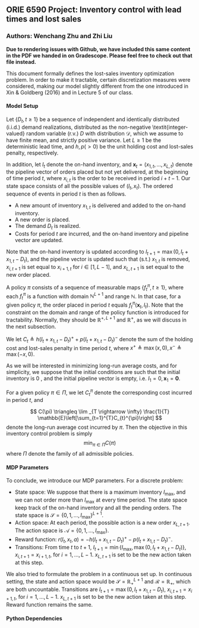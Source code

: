 ## ORIE 6590 Project: Inventory control with lead times and lost sales
### Authors: Wenchang Zhu and Zhi Liu

**Due to rendering issues with Github, we have included this same content in the PDF we handed in on Gradescope. Please feel free to check out that file instead.**

This document formally defines the lost-sales inventory optimization problem. In order to make it tractable, certain discretization measures were considered, making our model slightly different from the one introduced in Xin & Goldberg (2016) and in Lecture 5 of our class.

#### Model Setup

Let $\left\{D_{t}, t \geq 1\right\}$ be a sequence of independent and identically distributed (i.i.d.) demand realizations, distributed as the non-negative \textit{integer-valued} random variable (r.v.) $D$ with distribution $\mathcal{D}$, which we assume to have finite mean, and strictly positive variance. Let $L \geq 1$ be the deterministic lead time, and $h, p(>0)$ be the unit holding cost and lost-sales penalty, respectively.

In addition, let $I_{t}$ denote the on-hand inventory, and $\mathbf{x}_{t}=\left(x_{1, t}, \ldots, x_{L, t}\right)$ denote the pipeline vector of orders placed but not yet delivered, at the beginning of time period $t$, where $x_{i, t}$ is the order to be received in period $i+t-1$. Our state space consists of all the possible values of $(I_t,x_t)$. The ordered sequence of events in period $t$ is then as follows.

- A new amount of inventory $x_{1, t}$ is delivered and added to the on-hand inventory.
- A new order is placed.
- The demand $D_{t}$ is realized.
- Costs for period $t$ are incurred, and the on-hand inventory and pipeline vector are updated.
  


Note that the on-hand inventory is updated according to $I_{t+1}=\max \left(0, I_{t}+x_{1, t}-D_{t}\right)$, and the pipeline vector is updated such that (s.t.) $x_{1, t}$ is removed, $x_{i, t+1}$ is set equal to $x_{i+1, t}$ for $i \in[1, L-1]$, and $x_{L, t+1}$ is set equal to the new order placed. 

A policy $\pi$ consists of a sequence of measurable maps $\left\{f_{t}^{\pi}, t \geq 1\right\}$, where each $f_{t}^{\pi}$ is a function with domain $\mathbb{N}^{L+1}$ and range $\mathbb{N}$. In that case, for a given policy $\pi$, the order placed in period $t$ equals $f_{t}^{\pi}\left(\mathbf{x}_{t}, I_{t}\right)$. Note that the constraint on the domain and range of the policy function is introduced for tractability. Normally, they should be $\mathbb{R}^{+,L+1}$ and $\mathbb{R}^{+}$, as we will discuss in the next subsection.

We let $C_{t} \triangleq h\left(I_{t}+x_{1, t}-D_{t}\right)^{+}+p\left(I_{t}+x_{1, t}-D_{t}\right)^{-}$ denote the sum of the holding cost and lost-sales penalty in time period $t$, where $x^{+} \triangleq \max (x, 0), x^{-} \triangleq \max (-x, 0)$. 

As we will be interested in minimizing long-run average costs, and for simplicity, we suppose that the initial conditions are such that the initial inventory is 0 , and the initial pipeline vector is empty, i.e. $I_{1}=0, \mathbf{x}_{1}=\mathbf{0}$. 

For a given policy $\pi \in \Pi$, we let $C_{t}^{\pi}$ denote the corresponding cost incurred in period $t$, and 

$$
C(\pi) \triangleq \lim _{T \rightarrow \infty} \frac{1}{T} \mathbb{E}\left[\sum_{t=1}^{T}C_{t}^{\pi}\right]
$$
denote the long-run average cost incurred by $\pi$. Then the objective in this inventory control problem is simply
$$
\min_{\pi\in \Pi} C(\pi)
$$
where $\Pi$ denote the family of all admissible policies.

#### MDP Parameters

To conclude, we introduce our MDP parameters. For a discrete problem:

- State space: We suppose that there is a maximum inventory $I_{\max}$, and we can not order more than $I_{\max}$ at every time period. The state space keep track of the on-hand inventory and all the pending orders. The state space is $\mathcal{S}=\{0,1,\dots,I_{\max}\}^{L+1}$.
- Action space: At each period, the possible action is a new order $x_{L,t+1}$. The action space is $\mathcal{A}=\{0,1,\dots,I_{\max}\}$.
- Reward function: $r(I_t,x_t,a)=-h\left(I_{t}+x_{1, t}-D_{t}\right)^{+}-p\left(I_{t}+x_{1, t}-D_{t}\right)^{-}$.
- Transitions: From time $t$ to $t+1$, $I_{t+1}=\min\{I_{\max},\max \left(0, I_{t}+x_{1, t}-D_{t}\right)\}$, $x_{i,t+1}=x_{i+1,t}$, for $i=1,\dots,L-1$. $x_{L,t+1}$ is set to be the new action taken at this step. 

We also tried to formulate the problem in a continuous set up. In continuous setting, the state and action space would be $\mathcal{S}=\mathbb{R}_{+}^{L+1}$ and $\mathcal{R}=\mathbb{R}_{+}$, which are both uncountable. Transitions are $I_{t+1}=\max \left(0, I_{t}+x_{1, t}-D_{t}\right)$, $x_{i,t+1}=x_{i+1,t}$, for $i=1,\dots,L-1$. $x_{L,t+1}$ is set to be the new action taken at this step. Reward function remains the same.


#### Python Dependencies
